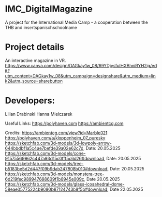 # IMC_DigitalMagazine
A project for the International Media Camp - a cooperation between the THB and insertspanischschoolname

# Project details

An interactive magazine in VR. https://www.canva.com/design/DAGkay1w_08/99YDjysfuIHXBhniRYH2ig/edit?utm_content=DAGkay1w_08&utm_campaign=designshare&utm_medium=link2&utm_source=sharebutton

# Developers:

Lilian Drabinski
Hanna Mielczarek

Useful Links:
https://polyhaven.com
https://ambientcg.com

Credits:
https://ambientcg.com/view?id=Marble021
https://polyhaven.com/a/kloppenheim_07_puresky
https://sketchfab.com/3d-models/3d-lowpoly-arrow-644bbdbf1a5c4ae7befde39a02e62c7d, Date: 20.05.2025
https://sketchfab.com/3d-models/cone-91575569962c447a93d15c0fff5c6d26#download, Date: 20.05.2025
https://sketchfab.com/3d-models/tree-b5183be5d2d447f09b9dab247808b010#download, Date: 20.05.2025
https://sketchfab.com/3d-models/monstera-tree-6d219fec989947698609f1b6945e009c, Date 20.05.2025
https://sketchfab.com/3d-models/glass-icosahedral-dome-58eae05775224b9080b87124743b8f5b#download, Date 22.05.2025

